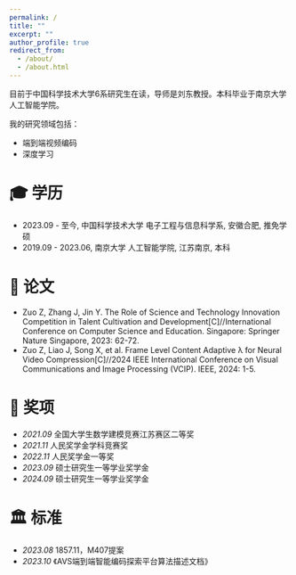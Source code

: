 ```yaml
---
permalink: /
title: ""
excerpt: ""
author_profile: true
redirect_from: 
  - /about/
  - /about.html
---
```


<!-- {% if site.google_scholar_stats_use_cdn %}
{% assign gsDataBaseUrl = "https://cdn.jsdelivr.net/gh/" | append: site.repository | append: "@" %}
{% else %}
{% assign gsDataBaseUrl = "https://raw.githubusercontent.com/" | append: site.repository | append: "/" %}
{% endif %}
{% assign url = gsDataBaseUrl | append: "google-scholar-stats/gs_data_shieldsio.json" %} -->

<span class='anchor' id='about-me'></span>

目前于中国科学技术大学6系研究生在读，导师是刘东教授。本科毕业于南京大学人工智能学院。
 <!-- <a href='https://scholar.google.com/citations?user=79nbT9AAAAAJ'><img src="https://img.shields.io/endpoint?url={{ url | url_encode }}&logo=Google%20Scholar&labelColor=f6f6f6&color=9cf&style=flat&label=引用"></a>。 -->

我的研究领域包括：
- 端到端视频编码
- 深度学习

  


<span class='anchor' id='-xl'></span>

# 🎓 学历
- 2023.09 - 至今, 中国科学技术大学 电子工程与信息科学系, 安徽合肥, 推免学硕 
- 2019.09 - 2023.06, 南京大学 人工智能学院, 江苏南京, 本科
 
<span class='anchor' id='-lwzl'></span>

# 📝 论文
-	Zuo Z, Zhang J, Jin Y. The Role of Science and Technology Innovation Competition in Talent Cultivation and Development[C]//International Conference on Computer Science and Education. Singapore: Springer Nature Singapore, 2023: 62-72.
- Zuo Z, Liao J, Song X, et al. Frame Level Content Adaptive λ for Neural Video Compression[C]//2024 IEEE International Conference on Visual Communications and Image Processing (VCIP). IEEE, 2024: 1-5.



<span class='anchor' id='-ryjx'></span>

# 🏅 奖项
- *2021.09* 全国大学生数学建模竞赛江苏赛区二等奖 
- *2021.11* 人民奖学金学科竞赛奖  
- *2022.11* 人民奖学金一等奖 
- *2023.09* 硕士研究生一等学业奖学金
- *2024.09* 硕士研究生一等学业奖学金   

<span class='anchor' id='-xshy'></span>

# 🏛️ 标准
- *2023.08* 1857.11，M407提案
- *2023.10* 《AVS端到端智能编码探索平台算法描述文档》

<!-- <span class='anchor' id='-gzsx'></span>

# 💻 工作实习
- *2018.05 - 2020.02*, 重庆长江轴承股份有限公司, 重庆
- *2020.11.25 - 2020.12.02*, 湖北新冶钢有限公司, 湖北黄石
- *2017.6 - 2021.1*, 制造装备数字化国家工程研究中心, 湖北武汉 -->
